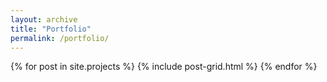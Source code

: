 ```yaml
---
layout: archive
title: "Portfolio"
permalink: /portfolio/
---
```


<div class="tiles">
{% for post in site.projects %}
	{% include post-grid.html %}
{% endfor %}
</div><!-- /.tiles -->
